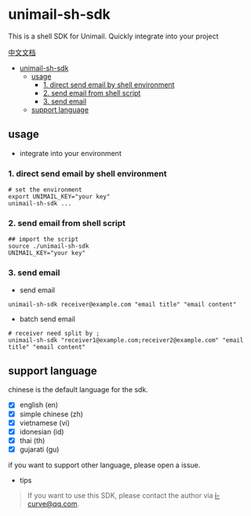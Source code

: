 # unimail-sh-sdk

This is a shell SDK for Unimail. Quickly integrate into your project

[中文文档](README_zh.md)

<!-- @import "[TOC]" {cmd="toc" depthFrom=1 depthTo=6 orderedList=false} -->

<!-- code_chunk_output -->

- [unimail-sh-sdk](#unimail-sh-sdk)
  - [usage](#usage)
    - [1. direct send email by shell environment](#1-direct-send-email-by-shell-environment)
    - [2. send email from shell script](#2-send-email-from-shell-script)
    - [3. send email](#3-send-email)
  - [support language](#support-language)

<!-- /code_chunk_output -->

## usage

- integrate into your environment

### 1. direct send email by shell environment

```shell
# set the environment
export UNIMAIL_KEY="your key"
unimail-sh-sdk ...
```

### 2. send email from shell script

```shell
## import the script
source ./unimail-sh-sdk
UNIMAIL_KEY="your key"
```

### 3. send email

- send email

```shell
unimail-sh-sdk receiver@example.com "email title" "email content"
```

- batch send email

```shell
# receiver need split by ;
unimail-sh-sdk "receiver1@example.com;receiver2@example.com" "email title" "email content"
```

## support language

chinese is the default language for the sdk.

- [x] english (en)
- [x] simple chinese (zh)
- [x] vietnamese (vi)
- [x] idonesian (id)
- [x] thai (th)
- [x] gujarati (gu)

if you want to support other language, please open a issue.

- tips

> If you want to use this SDK, please contact the author via i-curve@qq.com.
